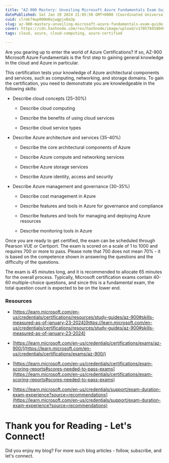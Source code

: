 ```yaml
---
title: "AZ-900 Mastery: Unveiling Microsoft Azure Fundamentals Exam Guide for Success"
datePublished: Sat Jan 20 2024 21:05:50 GMT+0000 (Coordinated Universal Time)
cuid: clrmk74wp000m0ajwgpjx0a3p
slug: az-900-mastery-unveiling-microsoft-azure-fundamentals-exam-guide-for-success
cover: https://cdn.hashnode.com/res/hashnode/image/upload/v1705784580499/091906e7-54fd-4d1e-84c4-cdb7cb6edc5d.png
tags: cloud, azure, cloud-computing, azure-certified

---
```


Are you gearing up to enter the world of Azure Certifications? If so, AZ-900 Microsoft Azure Fundamentals is the first step to gaining general knowledge in the cloud and Azure in particular.

This certification tests your knowledge of Azure architectural components and services, such as computing, networking, and storage domains. To gain the certification, you need to demonstrate you are knowledgeable in the following skills:

* Describe cloud concepts (25–30%)
    
    * Describe cloud computing
        
    * Describe the benefits of using cloud services
        
    * Describe cloud service types
        
* Describe Azure architecture and services (35–40%)
    
    * Describe the core architectural components of Azure
        
    * Describe Azure compute and networking services
        
    * Describe Azure storage services
        
    * Describe Azure identity, access and security
        
* Describe Azure management and governance (30–35%)
    
    * Describe cost management in Azure
        
    * Describe features and tools in Azure for governance and compliance
        
    * Describe features and tools for managing and deploying Azure resources
        
    * Describe monitoring tools in Azure
        

Once you are ready to get certified, the exam can be scheduled through Pearson VUE or Certiport. The exam is scored on a scale of 1 to 1000 and requires 700 or more to pass. Please note that 700 does not mean 70% - it is based on the competence shown in answering the questions and the difficulty of the questions.

The exam is 45 minutes long, and it is recommended to allocate 65 minutes for the overall process. Typically, Microsoft certification exams contain 40-60 multiple-choice questions, and since this is a fundamental exam, the total question count is expected to be on the lower end.

### Resources

* [https://learn.microsoft.com/en-us/credentials/certifications/resources/study-guides/az-900#skills-measured-as-of-january-23-2024](https://learn.microsoft.com/en-us/credentials/certifications/resources/study-guides/az-900#skills-measured-as-of-january-23-2024)
    
* [https://learn.microsoft.com/en-us/credentials/certifications/exams/az-900/](https://learn.microsoft.com/en-us/credentials/certifications/exams/az-900/)
    
* [https://learn.microsoft.com/en-us/credentials/certifications/exam-scoring-reports#scores-needed-to-pass-exams](https://learn.microsoft.com/en-us/credentials/certifications/exam-scoring-reports#scores-needed-to-pass-exams)
    
* [https://learn.microsoft.com/en-us/credentials/support/exam-duration-exam-experience?source=recommendations](https://learn.microsoft.com/en-us/credentials/support/exam-duration-exam-experience?source=recommendations)
    

# **Thank you for Reading - Let's Connect!**

Did you enjoy my blog? For more such blog articles - follow, subscribe, and let's connect.